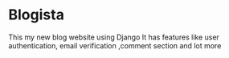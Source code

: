 # Blogista
This my new blog website using Django
It has features like user authentication, email verification ,comment section and lot more
